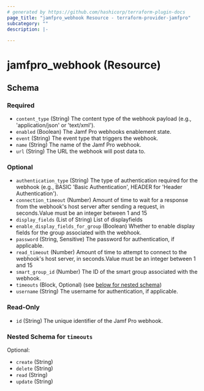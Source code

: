 ```yaml
---
# generated by https://github.com/hashicorp/terraform-plugin-docs
page_title: "jamfpro_webhook Resource - terraform-provider-jamfpro"
subcategory: ""
description: |-
  
---
```


# jamfpro_webhook (Resource)





<!-- schema generated by tfplugindocs -->
## Schema

### Required

- `content_type` (String) The content type of the webhook payload (e.g., 'application/json' or 'text/xml').
- `enabled` (Boolean) The Jamf Pro webhooks enablement state.
- `event` (String) The event type that triggers the webhook.
- `name` (String) The name of the Jamf Pro webhook.
- `url` (String) The URL the webhook will post data to.

### Optional

- `authentication_type` (String) The type of authentication required for the webhook (e.g., BASIC 'Basic Authentication', HEADER for 'Header Authentication').
- `connection_timeout` (Number) Amount of time to wait for a response from the webhook's host server after sending a request, in seconds.Value must be an integer between 1 and 15
- `display_fields` (List of String) List of displayfields
- `enable_display_fields_for_group` (Boolean) Whether to enable display fields for the group associated with the webhook.
- `password` (String, Sensitive) The password for authentication, if applicable.
- `read_timeout` (Number) Amount of time to attempt to connect to the webhook's host server, in seconds.Value must be an integer between 1 and 15
- `smart_group_id` (Number) The ID of the smart group associated with the webhook.
- `timeouts` (Block, Optional) (see [below for nested schema](#nestedblock--timeouts))
- `username` (String) The username for authentication, if applicable.

### Read-Only

- `id` (String) The unique identifier of the Jamf Pro webhook.

<a id="nestedblock--timeouts"></a>
### Nested Schema for `timeouts`

Optional:

- `create` (String)
- `delete` (String)
- `read` (String)
- `update` (String)
